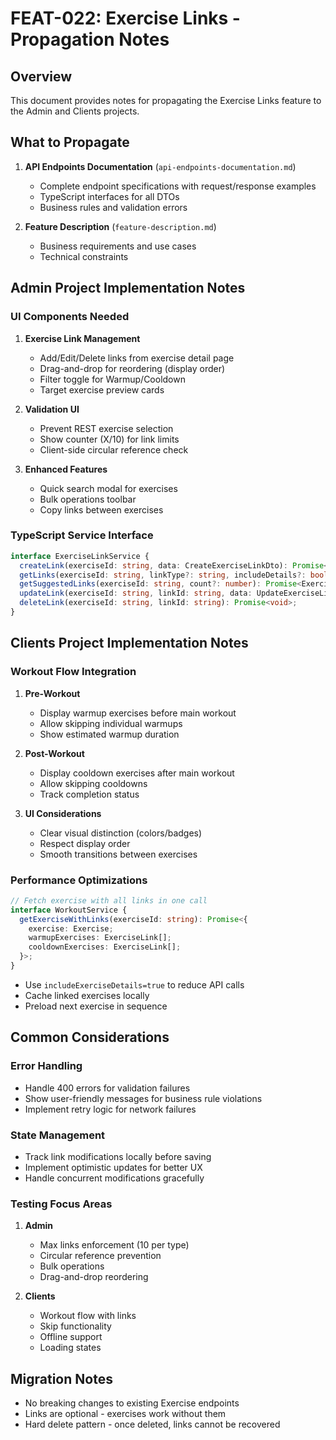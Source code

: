 # FEAT-022: Exercise Links - Propagation Notes

## Overview
This document provides notes for propagating the Exercise Links feature to the Admin and Clients projects.

## What to Propagate

1. **API Endpoints Documentation** (`api-endpoints-documentation.md`)
   - Complete endpoint specifications with request/response examples
   - TypeScript interfaces for all DTOs
   - Business rules and validation errors

2. **Feature Description** (`feature-description.md`)
   - Business requirements and use cases
   - Technical constraints

## Admin Project Implementation Notes

### UI Components Needed
1. **Exercise Link Management**
   - Add/Edit/Delete links from exercise detail page
   - Drag-and-drop for reordering (display order)
   - Filter toggle for Warmup/Cooldown
   - Target exercise preview cards

2. **Validation UI**
   - Prevent REST exercise selection
   - Show counter (X/10) for link limits
   - Client-side circular reference check

3. **Enhanced Features**
   - Quick search modal for exercises
   - Bulk operations toolbar
   - Copy links between exercises

### TypeScript Service Interface
```typescript
interface ExerciseLinkService {
  createLink(exerciseId: string, data: CreateExerciseLinkDto): Promise<ExerciseLinkDto>;
  getLinks(exerciseId: string, linkType?: string, includeDetails?: boolean): Promise<ExerciseLinksResponseDto>;
  getSuggestedLinks(exerciseId: string, count?: number): Promise<ExerciseLinkDto[]>;
  updateLink(exerciseId: string, linkId: string, data: UpdateExerciseLinkDto): Promise<ExerciseLinkDto>;
  deleteLink(exerciseId: string, linkId: string): Promise<void>;
}
```

## Clients Project Implementation Notes

### Workout Flow Integration
1. **Pre-Workout**
   - Display warmup exercises before main workout
   - Allow skipping individual warmups
   - Show estimated warmup duration

2. **Post-Workout**
   - Display cooldown exercises after main workout
   - Allow skipping cooldowns
   - Track completion status

3. **UI Considerations**
   - Clear visual distinction (colors/badges)
   - Respect display order
   - Smooth transitions between exercises

### Performance Optimizations
```typescript
// Fetch exercise with all links in one call
interface WorkoutService {
  getExerciseWithLinks(exerciseId: string): Promise<{
    exercise: Exercise;
    warmupExercises: ExerciseLink[];
    cooldownExercises: ExerciseLink[];
  }>;
}
```

- Use `includeExerciseDetails=true` to reduce API calls
- Cache linked exercises locally
- Preload next exercise in sequence

## Common Considerations

### Error Handling
- Handle 400 errors for validation failures
- Show user-friendly messages for business rule violations
- Implement retry logic for network failures

### State Management
- Track link modifications locally before saving
- Implement optimistic updates for better UX
- Handle concurrent modifications gracefully

### Testing Focus Areas
1. **Admin**
   - Max links enforcement (10 per type)
   - Circular reference prevention
   - Bulk operations
   - Drag-and-drop reordering

2. **Clients**
   - Workout flow with links
   - Skip functionality
   - Offline support
   - Loading states

## Migration Notes
- No breaking changes to existing Exercise endpoints
- Links are optional - exercises work without them
- Hard delete pattern - once deleted, links cannot be recovered